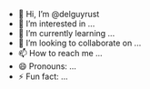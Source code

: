 - 👋 Hi, I’m @delguyrust
- 👀 I’m interested in ...
- 🌱 I’m currently learning ...
- 💞️ I’m looking to collaborate on ...
- 📫 How to reach me ...
- 😄 Pronouns: ...
- ⚡ Fun fact: ...

<!---
delguyrust/delguyrust is a ✨ special ✨ repository because its `README.md` (this file) appears on your GitHub profile.
You can click the Preview link to take a look at your changes.
--->
